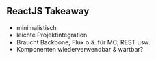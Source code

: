 ##  ReactJS Takeaway

- minimalistisch
- leichte Projektintegration
- Braucht Backbone, Flux o.ä. für MC, REST usw.
- Komponenten wiederverwendbar & wartbar?